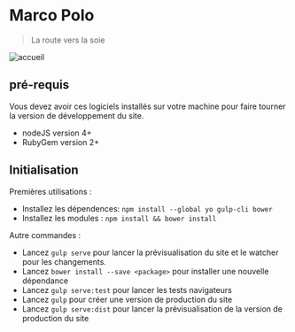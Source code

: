 # Marco Polo

> La route vers la soie

![accueil](background.gif)

## pré-requis

Vous devez avoir ces logiciels installés sur votre machine pour faire tourner la version de développement du site.

* nodeJS version 4+
* RubyGem version 2+

## Initialisation

Premières utilisations :
- Installez les dépendences: `npm install --global yo gulp-cli bower`
- Installez les modules : `npm install && bower install`


Autre commandes :
- Lancez `gulp serve` pour lancer la prévisualisation du site et le watcher pour les changements.
- Lancez `bower install --save <package>` pour installer une nouvelle dépendance
- Lancez `gulp serve:test` pour lancer les tests navigateurs
- Lancez `gulp` pour créer une version de production du site
- Lancez `gulp serve:dist` pour lancer la prévisualisation de la version de production du site
